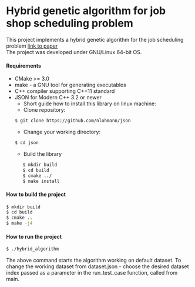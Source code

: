 # Hybrid genetic algorithm for job shop scheduling problem

This project implements a hybrid genetic algorithm for the job scheduling problem
[link to paper](https://github.com/kwh44/hybrid_genetic_algorithm_JSP/blob/master/A_hybrid_genetic_algorithm_for_the_job_shop_scheduling_problem.pdf)  
The project was developed under GNU/Linux 64-bit OS.

#### Requirements
- CMake >= 3.0</li>
- make - a GNU tool for generating executables</li>
- C++ compiler supporting C++11 standard</li>
- JSON for Modern C++  3.2 or newer
    - Short guide how to install this library on linux machine:
    - Clone repository:
    ```bash
    $ git clone https://github.com/nlohmann/json
    ```
    - Change your working directory:
    ```bash
    $ cd json
    ```
    - Build the library
    ```bash 
       $ mkdir build
       $ cd build
       $ cmake ../
       $ make install
     ```
#### How to build the project
```bash
$ mkdir build
$ cd build
$ cmake ..
$ make -j4
```
#### How to run the project
```bash
$ ./hybrid_algorithm 
``` 
The above command starts the algorithm working on default dataset. To change the working dataset from dataset.json - choose the desired dataset index passed as a parameter in the run_test_case function, called from main.

